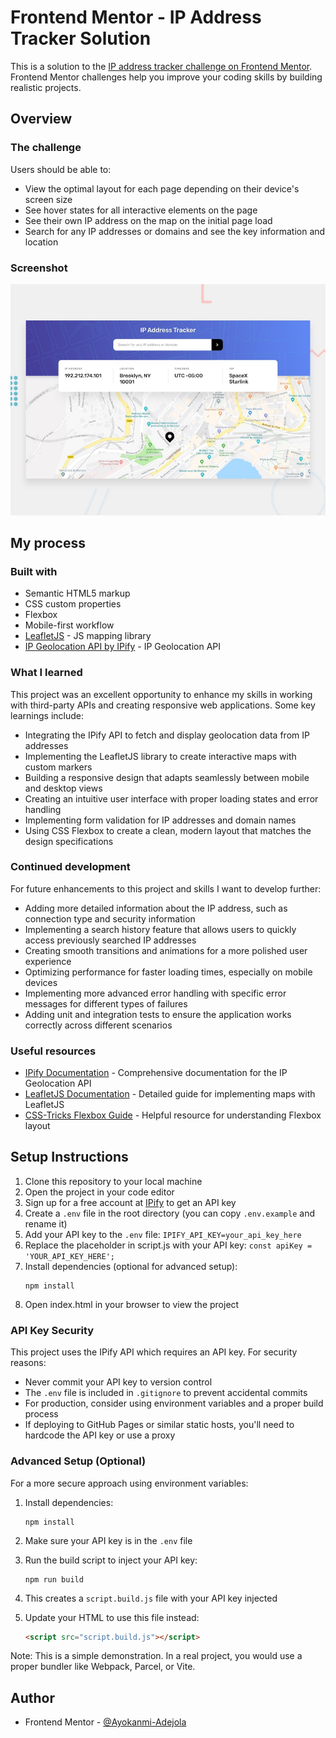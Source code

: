 # Frontend Mentor - IP Address Tracker Solution

This is a solution to the [IP address tracker challenge on Frontend Mentor](https://www.frontendmentor.io/challenges/ip-address-tracker-I8-0yYAH0). Frontend Mentor challenges help you improve your coding skills by building realistic projects.



## Overview

### The challenge

Users should be able to:

- View the optimal layout for each page depending on their device's screen size
- See hover states for all interactive elements on the page
- See their own IP address on the map on the initial page load
- Search for any IP addresses or domains and see the key information and location

### Screenshot

![Desktop Design](./design/desktop-preview.jpg)


## My process

### Built with

- Semantic HTML5 markup
- CSS custom properties
- Flexbox
- Mobile-first workflow
- [LeafletJS](https://leafletjs.com/) - JS mapping library
- [IP Geolocation API by IPify](https://geo.ipify.org/) - IP Geolocation API

### What I learned

This project was an excellent opportunity to enhance my skills in working with third-party APIs and creating responsive web applications. Some key learnings include:

- Integrating the IPify API to fetch and display geolocation data from IP addresses
- Implementing the LeafletJS library to create interactive maps with custom markers
- Building a responsive design that adapts seamlessly between mobile and desktop views
- Creating an intuitive user interface with proper loading states and error handling
- Implementing form validation for IP addresses and domain names
- Using CSS Flexbox to create a clean, modern layout that matches the design specifications

### Continued development

For future enhancements to this project and skills I want to develop further:

- Adding more detailed information about the IP address, such as connection type and security information
- Implementing a search history feature that allows users to quickly access previously searched IP addresses
- Creating smooth transitions and animations for a more polished user experience
- Optimizing performance for faster loading times, especially on mobile devices
- Implementing more advanced error handling with specific error messages for different types of failures
- Adding unit and integration tests to ensure the application works correctly across different scenarios

### Useful resources

- [IPify Documentation](https://geo.ipify.org/docs) - Comprehensive documentation for the IP Geolocation API
- [LeafletJS Documentation](https://leafletjs.com/reference.html) - Detailed guide for implementing maps with LeafletJS
- [CSS-Tricks Flexbox Guide](https://css-tricks.com/snippets/css/a-guide-to-flexbox/) - Helpful resource for understanding Flexbox layout


## Setup Instructions

1. Clone this repository to your local machine
2. Open the project in your code editor
3. Sign up for a free account at [IPify](https://geo.ipify.org/) to get an API key
4. Create a `.env` file in the root directory (you can copy `.env.example` and rename it)
5. Add your API key to the `.env` file: `IPIFY_API_KEY=your_api_key_here`
6. Replace the placeholder in script.js with your API key: `const apiKey = 'YOUR_API_KEY_HERE';`
7. Install dependencies (optional for advanced setup):
   ```
   npm install
   ```
8. Open index.html in your browser to view the project

### API Key Security

This project uses the IPify API which requires an API key. For security reasons:

- Never commit your API key to version control
- The `.env` file is included in `.gitignore` to prevent accidental commits
- For production, consider using environment variables and a proper build process
- If deploying to GitHub Pages or similar static hosts, you'll need to hardcode the API key or use a proxy

### Advanced Setup (Optional)

For a more secure approach using environment variables:

1. Install dependencies:
   ```
   npm install
   ```

2. Make sure your API key is in the `.env` file

3. Run the build script to inject your API key:
   ```
   npm run build
   ```

4. This creates a `script.build.js` file with your API key injected

5. Update your HTML to use this file instead:
   ```html
   <script src="script.build.js"></script>
   ```

Note: This is a simple demonstration. In a real project, you would use a proper bundler like Webpack, Parcel, or Vite.


## Author

- Frontend Mentor - [@Ayokanmi-Adejola](https://www.frontendmentor.io/profile/Ayokanmi-Adejola)
